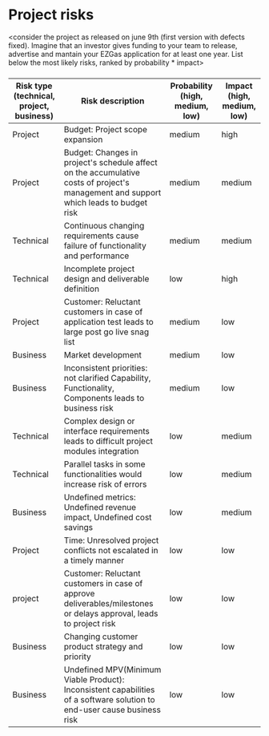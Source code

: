 # Project risks

<consider the project as released on june 9th (first version with defects fixed).
Imagine that an investor gives funding to your team to release, advertise and mantain 
your  EZGas application for at least one year. 
List below the most likely risks, ranked by probability * impact>

###

|  Risk type (technical, project, business) | Risk description | Probability (high, medium, low) | Impact (high, medium, low)|
| ------ | ------ | ---------- | --------------- | 
|Project |Budget: Project scope expansion|medium | high| |
|Project |Budget: Changes in project's schedule affect on the accumulative costs of project's management and support which leads to budget risk|medium | medium| |
|Technical |Continuous changing requirements cause failure of functionality and performance |medium |medium | |
|Technical |Incomplete project design and deliverable definition| low|high | |
|Project |Customer: Reluctant customers in case of application test leads to large post go live snag list| medium| low| |
|Business |Market development|medium|low | |
|Business |Inconsistent priorities: not clarified Capability, Functionality, Components leads to business risk|medium|low | |
|Technical | Complex design or interface requirements leads to difficult project modules integration|low |medium | |
|Technical |Parallel tasks in some functionalities would increase risk of errors|low|medium||
|Business |Undefined metrics: Undefined revenue impact, Undefined cost savings |low|medium| |
|Project|Time: Unresolved project conflicts not escalated in a timely manner|low|low | |
|project |Customer: Reluctant customers in case of approve deliverables/milestones or delays approval, leads to project risk|low |low | |
|Business |Changing customer product strategy and priority|low|low | |
|Business |Undefined MPV(Minimum Viable Product): Inconsistent capabilities of a software solution to end-user cause business risk |low|low | |